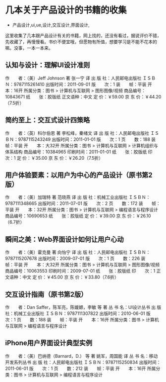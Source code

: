 # 几本关于产品设计的书籍的收集
- 产品设计,ui,ue,设计,交互设计,界面设计,

这里收集了几本跟产品设计有关的书籍，网上找的，还没有看过，据说评价不错，先收藏了，再慢慢看。书价不便宜哦，但愿物有所值，想要学习是不能不花本的嘛。没事，一本一本来。



## 认知与设计：理解UI设计准则
作　　者：（美）Jeff Johnson 著 张一宁 译
出 版 社：人民邮电出版社
ＩＳＢＮ：9787115261410
出版时间：2011-09-01
版　　次：1
装　　帧：平装
开　　本：16开
所属分类：图书 &gt; 计算机与互联网 &gt; 图形图像/视频
商品编号：10843671
纸　　张：胶版纸
正文语种：中文
定 价：￥59.00
京 东 价：￥44.20（7.5折）

## 简约至上：交互式设计四策略
作　　者：（英）科尔伯恩 著 李松峰，秦绪文 译
出 版 社：人民邮电出版社
ＩＳＢＮ：9787115243249
出版时间：2011-01-01
版　　次：1
页　　数：188
装　　帧：平装
开　　本：大32开
所属分类：图书 &gt; 计算机与互联网 &gt; 计算机组织与体系结构
商品编号：10384965
印刷时间：2011-01-01
纸　　张：胶版纸
印　　次：1
定 价：￥35.00
京 东 价：￥26.20（7.5折）

## 用户体验要素：以用户为中心的产品设计（原书第2版）
作　　者：（美）加瑞特 著 范晓燕 译
出 版 社：机械工业出版社
ＩＳＢＮ：9787111348665
出版时间：2011-07-01
版　　次：2
页　　数：172
装　　帧：平装
开　　本：32开
所属分类：图书 &gt; 计算机与互联网 &gt; 编程语言与程序设计
商品编号：10690653
纸　　张：胶版纸
定 价：￥39.00
京 东 价：￥26.10（6.7折）

## 瞬间之美：Web界面设计如何让用户心动
作　　者：（美）霍克曼 著 向怡宁 译
出 版 社：人民邮电出版社
ＩＳＢＮ：9787115207678
出版时间：2009-07-01
版　　次：1
页　　数：226
装　　帧：平装
开　　本：大32开
所属分类：图书 &gt; 计算机与互联网 &gt; 图形图像/视频
商品编号：10063553
印刷时间：2009-07-01
纸　　张：胶版纸
印　　次：1
正文语种：中文
定 价：￥45.00
京 东 价：￥33.80（7.6折）

## 交互设计指南（原书第2版）
作　　者：Dan Saffer，陈军亮，陈媛嫄，李敏 等 著
丛 书 名：UI设计丛书
出 版 社：机械工业出版社
ＩＳＢＮ：9787111307822
出版时间：2010-06-01
版　　次：1
页　　数：188
装　　帧：平装
开　　本：16开
所属分类：图书 &gt; 计算机与互联网 &gt; 编程语言与程序设计

## iPhone用户界面设计典型实例
作　　者：（美）巴纳德（Barnard，D.） 等 著 姚军，周国能 译
丛 书 名：移动开发系列丛书
出 版 社：人民邮电出版社
ＩＳＢＮ：9787115250834
出版时间：2011-06-01
版　　次：1
页　　数：212
装　　帧：平装
开　　本：16开
所属分类：图书 &gt; 计算机与互联网 &gt; 编程语言与程序设计
